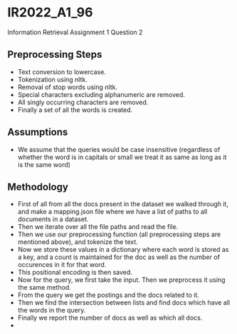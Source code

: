 # IR2022_A1_96

Information Retrieval Assignment 1 Question 2

## Preprocessing Steps
- Text conversion to lowercase.
- Tokenization using nltk.
- Removal of stop words using nltk.
- Special characters excluding alphanumeric are removed.
- All singly occurring characters are removed.
- Finally a set of all the words is created.

## Assumptions
- We assume that the queries would be case insensitive (regardless of whether the word is in capitals or small we treat it as same as long as it is the same word)

## Methodology
- First of all from all the docs present in the dataset we walked through it, and make a mapping.json file where we have a list of paths to all documents in a dataset.
- Then we iterate over all the file paths and read the file.
- Then we use our preprocessing function (all preprocessing steps are mentioned above), and tokenize the text.
- Now we store these values in a dictionary where each word is stored as a key, and a count is maintained for the doc as well as the number of occurences in it for that word.
- This positional encoding is then saved.
- Now for the query, we first take the input. Then we preprocess it using the same method.
- From the query we get the postings and the docs related to it.
- Then we find the intersection between lists and find docs which have all the words in the query.
- Finally we report the number of docs as well as which all docs.
-  
